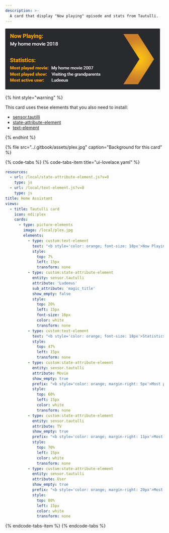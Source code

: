 ```yaml
---
description: >-
  A card that display "Now playing" episode and stats from Tautulli.
---
```


![](../.gitbook/assets/tautulli.png)

{% hint style="warning" %}

This card uses these elements that you also need to install:

* [sensor.tautilli](https://github.com/custom-components/sensor.tautulli)
* [state-attribute-element](https://github.com/custom-cards/state-attribute-element)
* [text-element](https://github.com/custom-cards/text-element)

{% endhint %}

{% file src="../.gitbook/assets/plex.jpg" caption="Background for this card" %}

{% code-tabs %}
{% code-tabs-item title="ui-lovelace.yaml" %}
```yaml
resources:
  - url: /local/state-attribute-element.js?v=0
    type: js
  - url: /local/text-element.js?v=0
    type: js
title: Home Assistant
views:
  - title: Tautulli card
    icon: mdi:plex
    cards:
      - type: picture-elements
        image: /local/plex.jpg
        elements:
          - type: custom:text-element
            text: "<b style='color: orange; font-size: 18px'>Now Playing: </b>"
            style:
              top: 7%
              left: 15px
              transform: none
          - type: custom:state-attribute-element
            entity: sensor.tautulli
            attribute: 'Ludeeus'
            sub_attribute: 'magic_title'
            show_empty: false
            style:
              top: 20%
              left: 15px
              font-size: 16px
              color: white
              transform: none
          - type: custom:text-element
            text: "<b style='color: orange; font-size: 18px'>Statistics: </b>"
            style:
              top: 47%
              left: 15px
              transform: none
          - type: custom:state-attribute-element
            entity: sensor.tautulli
            attribute: Movie
            show_empty: true
            prefix: "<b style='color: orange; margin-right: 5px'>Most played movie: </b>"
            style:
              top: 60%
              left: 15px
              color: white
              transform: none
          - type: custom:state-attribute-element
            entity: sensor.tautulli
            attribute: TV
            show_empty: true
            prefix: "<b style='color: orange; margin-right: 11px'>Most played show: </b>"
            style:
              top: 70%
              left: 15px
              color: white
              transform: none
          - type: custom:state-attribute-element
            entity: sensor.tautulli
            attribute: User
            show_empty: true
            prefix: "<b style='color: orange; margin-right: 20px'>Most active user: </b>"
            style:
              top: 80%
              left: 15px
              color: white
              transform: none
```
{% endcode-tabs-item %}
{% endcode-tabs %}

